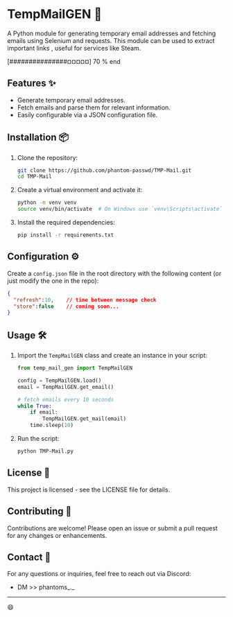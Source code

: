 # TempMailGEN 📧

A Python module for generating temporary email addresses and fetching emails using Selenium and requests. This module can be used to extract important links , useful for services like Steam.

[###############¤¤¤¤¤] 70 % end

## Features ✨
- Generate temporary email addresses.
- Fetch emails and parse them for relevant information.
- Easily configurable via a JSON configuration file.

## Installation 📦

1. Clone the repository:
    ```bash
    git clone https://github.com/phantom-passwd/TMP-Mail.git
    cd TMP-Mail
    ```

2. Create a virtual environment and activate it:
    ```bash
    python -m venv venv
    source venv/bin/activate  # On Windows use `venv\Scripts\activate`
    ```

3. Install the required dependencies:
    ```bash
    pip install -r requirements.txt
    ```

## Configuration ⚙️

Create a `config.json` file in the root directory with the following content (or just modify the one in the repo):
```json
{
  "refresh":10,    // time between message check 
  "store":false    // coming soon...
}
```
## Usage 🛠️

1. Import the `TempMailGEN` class and create an instance in your script:
    ```python
    from temp_mail_gen import TempMailGEN

    config = TempMailGEN.load()
    email = TempMailGEN.get_email()

    # fetch emails every 10 seconds
    while True:
        if email:
            TempMailGEN.get_mail(email)
        time.sleep(10)
    ```

2. Run the script:
    ```bash
    python TMP-Mail.py
    ```

## License 📄

This project is licensed - see the LICENSE file for details.

## Contributing 🤝

Contributions are welcome! Please open an issue or submit a pull request for any changes or enhancements.

## Contact 📧

For any questions or inquiries, feel free to reach out via Discord: 
- DM >> phantoms_._

---
😄
